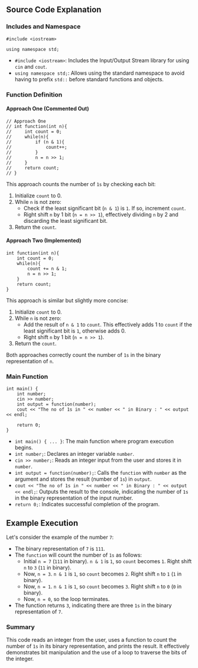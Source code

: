 ## Source Code Explanation

### Includes and Namespace

```#include <iostream>```

```using namespace std;``` 

-   `#include <iostream>`: Includes the Input/Output Stream library for using `cin` and `cout`.
-   `using namespace std;`: Allows using the standard namespace to avoid having to prefix `std::` before standard functions and objects.

### Function Definition

#### Approach One (Commented Out)
```
// Approach One 
// int function(int n){
//     int count = 0;
//     while(n){
//         if (n & 1){
//             count++;
//         }
//         n = n >> 1;
//     }
//     return count;
// }
``` 

This approach counts the number of `1s` by checking each bit:

1.  Initialize `count` to 0.
2.  While `n` is not zero:
    -   Check if the least significant bit (`n & 1`) is `1`. If so, increment `count`.
    -   Right shift `n` by 1 bit (`n = n >> 1`), effectively dividing `n` by 2 and discarding the least significant bit.
3.  Return the `count`.

#### Approach Two (Implemented)
```
int function(int n){
    int count = 0;
    while(n){
        count += n & 1;
        n = n >> 1;
    }
    return count;
}
``` 

This approach is similar but slightly more concise:

1.  Initialize `count` to 0.
2.  While `n` is not zero:
    -   Add the result of `n & 1` to `count`. This effectively adds 1 to `count` if the least significant bit is `1`, otherwise adds 0.
    -   Right shift `n` by 1 bit (`n = n >> 1`).
3.  Return the `count`.

Both approaches correctly count the number of `1s` in the binary representation of `n`.

### Main Function
```
int main() {
    int number;
    cin >> number;
    int output = function(number);
    cout << "The no of 1s in " << number << " in Binary : " << output << endl;

    return 0;
}
``` 

-   `int main() { ... }`: The main function where program execution begins.
-   `int number;`: Declares an integer variable `number`.
-   `cin >> number;`: Reads an integer input from the user and stores it in `number`.
-   `int output = function(number);`: Calls the `function` with `number` as the argument and stores the result (number of `1s`) in `output`.
-   `cout << "The no of 1s in " << number << " in Binary : " << output << endl;`: Outputs the result to the console, indicating the number of `1s` in the binary representation of the input number.
-   `return 0;`: Indicates successful completion of the program.

## Example Execution

Let's consider the example of the number `7`:

-   The binary representation of `7` is `111`.
-   The `function` will count the number of `1s` as follows:
    -   Initial `n = 7` (`111` in binary). `n & 1` is `1`, so `count` becomes `1`. Right shift `n` to `3` (`11` in binary).
    -   Now, `n = 3`. `n & 1` is `1`, so `count` becomes `2`. Right shift `n` to `1` (`1` in binary).
    -   Now, `n = 1`. `n & 1` is `1`, so `count` becomes `3`. Right shift `n` to `0` (`0` in binary).
    -   Now, `n = 0`, so the loop terminates.
-   The function returns `3`, indicating there are three `1s` in the binary representation of `7`.

### Summary

This code reads an integer from the user, uses a function to count the number of `1s` in its binary representation, and prints the result. It effectively demonstrates bit manipulation and the use of a loop to traverse the bits of the integer.
